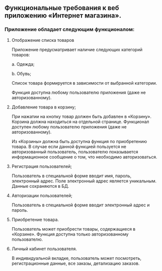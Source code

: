 ## Функциональные требования к веб приложению «Интернет магазина».

### Приложение обладает следующим функционалом:

1. Отображение списка товаров

    Приложение предусматривает наличие следующих категорий товаров:

    a. Одежда;

    b. Обувь;

    Список товара формируется в зависимости от выбранной категории. 

    Функция доступна любому пользователю приложения (даже не авторизованному).

2.	Добавление товара в корзину;

    При нажатии на кнопку товар должен быть добавлен в «Корзину». Корзина должна находиться на отдельной странице. Функционал доступен любому пользователю приложения (даже не авторизованному).

    Из «Корзины» должна быть доступна функция по приобретению товара. В случае если данной функцией пользуется не авторизованный пользователь, пользователю показывается информационное сообщение о том, что необходимо авторизоваться.

3.	Регистрация пользователей;

    Пользователь в специальной форме вводит имя, пароль, электронный адрес. Поле электронный адрес является уникальным. Данные сохраняются в БД.

4.	Авторизации пользователей;

    Пользователь в специальной форме вводит электронный адрес и пароль. 

5.	Приобретение товара.

    Пользователь может приобрести товары, содержащиеся в «Корзине». Функция доступна только авторизованному пользователю. 

6.	Личный кабинет пользователя.

    В индивидуальной вкладке, пользователь может посмотреть, регистрационные данные, все заказы, детализацию заказов.
